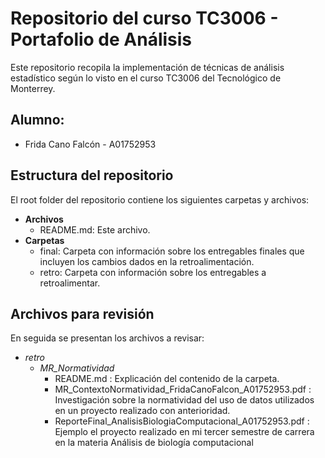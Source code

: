 # Repositorio del curso TC3006 - Portafolio de Análisis
Este repositorio recopila la implementación de técnicas de análisis estadístico según lo visto en el curso TC3006 del Tecnológico de Monterrey.

## Alumno:
  * Frida Cano Falcón - A01752953
 
## Estructura del repositorio
El root folder del repositorio contiene los siguientes carpetas y archivos:

* **Archivos**
  * README.md: Este archivo. 
* **Carpetas**
  * final: Carpeta con información sobre los entregables finales que incluyen los cambios dados en la retroalimentación.
  * retro: Carpeta con información sobre los entregables a retroalimentar.

## Archivos para revisión
En seguida se presentan los archivos a revisar: 
* *retro*
	* *MR_Normatividad*
		* README.md : Explicación del contenido de la carpeta.  
		* MR_ContextoNormatividad_FridaCanoFalcon_A01752953.pdf : Investigación sobre la normatividad del uso de datos utilizados en un proyecto realizado con anterioridad.  
		* ReporteFinal_AnalisisBiologiaComputacional_A01752953.pdf : Ejemplo el proyecto realizado en mi tercer semestre de carrera en la materia Análisis de biología computacional
